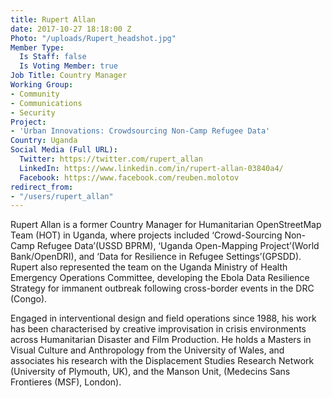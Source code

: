 ```yaml
---
title: Rupert Allan
date: 2017-10-27 18:18:00 Z
Photo: "/uploads/Rupert_headshot.jpg"
Member Type:
  Is Staff: false
  Is Voting Member: true
Job Title: Country Manager
Working Group:
- Community
- Communications
- Security
Project:
- 'Urban Innovations: Crowdsourcing Non-Camp Refugee Data'
Country: Uganda
Social Media (Full URL):
  Twitter: https://twitter.com/rupert_allan
  LinkedIn: https://www.linkedin.com/in/rupert-allan-03840a4/
  Facebook: https://www.facebook.com/reuben.molotov
redirect_from:
- "/users/rupert_allan"
---
```


Rupert Allan is a former Country Manager for Humanitarian OpenStreetMap Team (HOT) in Uganda, where projects included ‘Crowd-Sourcing Non-Camp Refugee Data’(USSD BPRM), ‘Uganda Open-Mapping Project’(World Bank/OpenDRI), and ‘Data for Resilience in Refugee Settings’(GPSDD). Rupert also represented the team on the Uganda Ministry of Health Emergency Operations Committee, developing the Ebola Data Resilience Strategy for immanent outbreak following cross-border events in the DRC (Congo).

Engaged in interventional design and field operations since 1988, his work has been characterised by creative improvisation in crisis environments across Humanitarian Disaster and Film Production. He holds a Masters in Visual Culture and Anthropology from the University of Wales, and associates his research with the Displacement Studies Research Network (University of Plymouth, UK), and the Manson Unit, (Medecins Sans Frontieres (MSF), London).